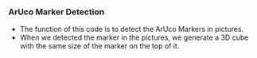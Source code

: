 ### ArUco Marker Detection
* The function of this code is to detect the ArUco Markers in pictures.
* When we detected the marker in the pictures, we generate a 3D cube with the same size of the marker on the top of it.
